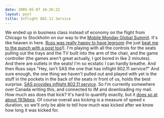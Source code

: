 ```yaml
---
date: 2005-05-07 16:26:22
layout: post
title: Inflight 802.11 Service
---
```


We ended up in business class instead of economy on the flight from Chicago to Stockholm on our way to the [Mobile Monday Global Summit](http://www.mobilemonday.net/mm/summit2005/index.php). It's like heaven in here. [Russ was really happy to have legroom](http://www.flickr.com/photos/miker/12835242/in/photostream/) (he just [beat me to the punch with a post too](http://www.russellbeattie.com/notebook/1008451.html)!). I'm playing with all the controls for the seats pulling out the trays and the TV built into the arm of the chair, and the game controller (the games aren't great actually, I got bored in like 2 minutes). And there are outlets in the seats! I'm so ecstatic I can hardly breathe. And then Russ says "Hey, isn't SAS the one that has inflight 802.11 service?" And sure enough, the one thing we haven't pulled out and played with yet is the stuff in the pockets in the back of the seats in front of us, holds the best surprise. [SAS provides inflight 802.11 service](http://www.flickr.com/photos/miker/12835352/). So I'm currently somewhere over Canada writing this, and connected to IM and downloading my mail. How much ass does that kick? It's hard to quantify exactly, but it [does so at about 193kbps](http://www.bitsplitter.net/projects/bbrep-SAS.png). Of course overall ass kicking is a measure of speed x duration, so we'll only be able to tell how much was kicked after we know how long it was kicked for.
